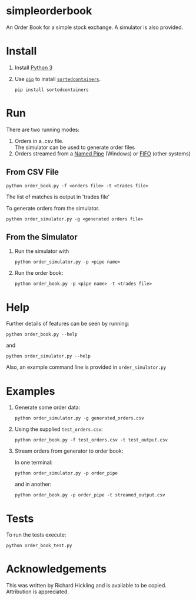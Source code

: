# simpleorderbook
An Order Book for a simple stock exchange.  A simulator is also provided.

# Install
1. Install [Python 3](https://wiki.python.org/moin/BeginnersGuide/Download)
2. Use [`pip`](https://pypi.org/project/pip/) to install [`sortedcontainers`](http://www.grantjenks.com/docs/sortedcontainers/). 

    `pip install sortedcontainers`

# Run
There are two running modes:

1. Orders in a .csv file.  
   The simulator can be used to generate order files
2. Orders streamed from a [Named Pipe](https://docs.microsoft.com/en-us/windows/win32/ipc/named-pipes) (Windows) or [FIFO](http://man7.org/linux/man-pages/man7/fifo.7.html) (other systems)

## From CSV File
`python order_book.py -f <orders file> -t <trades file>` 

The list of matches is output in 'trades file'

To generate orders from the simulator.

`python order_simulator.py -g <generated orders file>`

## From the Simulator
1. Run the simulator with

    `python order_simulator.py -p <pipe name>`

2. Run the order book:

    `python order_book.py -p <pipe name> -t <trades file>`

# Help
Further details of features can be seen by running: 

`python order_book.py --help`

and

`python order_simulator.py --help`

Also, an example command line is provided in `order_simulator.py`

# Examples
1. Generate some order data: 

    `python order_simulator.py -g generated_orders.csv`

2. Using the supplied `test_orders.csv`:

    `python order_book.py -f test_orders.csv -t test_output.csv`

3. Stream orders from generator to order book:
    
    In one terminal:

    `python order_simulator.py -p order_pipe`

    and in another:

    `python order_book.py -p order_pipe -t streamed_output.csv`

# Tests
To run the tests execute:

`python order_book_test.py`

# Acknowledgements
This was written by Richard Hickling and is available to be copied.  Attribution is appreciated.
